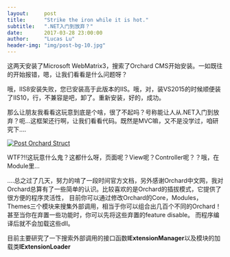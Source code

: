 ```yaml
---
layout:     post
title:      "Strike the iron while it is hot."
subtitle:   ".NET入门到放弃？"
date:       2017-03-28 23:00:00
author:     "Lucas Lu"
header-img: "img/post-bg-10.jpg"
---
```


<p>这两天安装了Microsoft WebMatrix3，搜索了Orchard CMS开始安装。一如既往的开始报错，嗯，让我们看看是什么问题呀？</p>

<p>哦，IIS8安装失败，您已安装高于此版本的IIS。哦，对，装VS2015的时候顺便装了IIS10，行，不兼容是吧，卸了。重新安装，好的，成功。</p>

<p>那么让朋友我看看这玩意到底是个啥，很了不起吗？号称能让人从.NET入门到放弃？呃...这框架还行啊，让我们看看代码。既然是MVC嘛，又不是没学过，咱研究下....</p>

<a href="#">
    <img src="{{ site.baseurl }}/img/post-orchard-struct.png" alt="Post Orchard Struct">
</a>

<p>WTF?!!这玩意什么鬼？这都什么呀，页面呢？View呢？Controller呢？？哦，在Module里...</p>

<p>....总之过了几天，努力的啃了一段时间官方文档，另外感谢Orchard中文网，我对Orchard总算有了一些简单的认识。比较喜欢的是Orchard的插拔模式，它提供了很方便的程序灵活性，
目前你可以通过修改Orchard的Core，Modules，Themes三个模块来搜集外部调用，相当于你可以组合出几百个不同的Orchard！甚至当你在弃置一些功能时，你可以先将这些弃置的feature disable。
而程序编译后就不会加载这些dll。</p>

<p>目前主要研究了一下搜索外部调用的接口函数<strong>IExtensionManager</strong>以及模块的加载类<strong>IExtensionLoader</strong></p>
